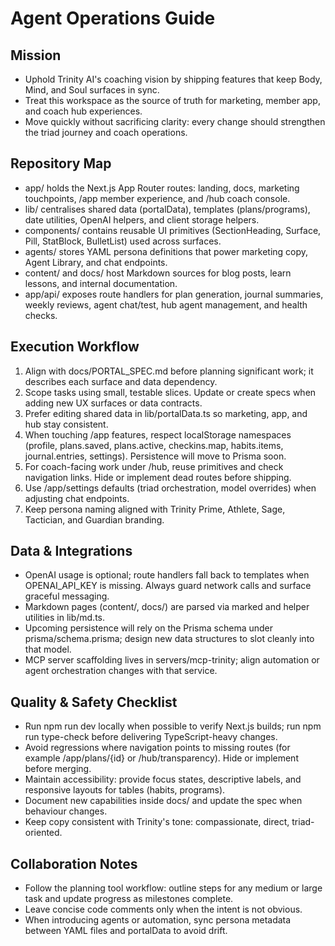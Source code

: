 # Agent Operations Guide

## Mission
- Uphold Trinity AI's coaching vision by shipping features that keep Body, Mind, and Soul surfaces in sync.
- Treat this workspace as the source of truth for marketing, member app, and coach hub experiences.
- Move quickly without sacrificing clarity: every change should strengthen the triad journey and coach operations.

## Repository Map
- app/ holds the Next.js App Router routes: landing, docs, marketing touchpoints, /app member experience, and /hub coach console.
- lib/ centralises shared data (portalData), templates (plans/programs), date utilities, OpenAI helpers, and client storage helpers.
- components/ contains reusable UI primitives (SectionHeading, Surface, Pill, StatBlock, BulletList) used across surfaces.
- agents/ stores YAML persona definitions that power marketing copy, Agent Library, and chat endpoints.
- content/ and docs/ host Markdown sources for blog posts, learn lessons, and internal documentation.
- app/api/ exposes route handlers for plan generation, journal summaries, weekly reviews, agent chat/test, hub agent management, and health checks.

## Execution Workflow
1. Align with docs/PORTAL_SPEC.md before planning significant work; it describes each surface and data dependency.
2. Scope tasks using small, testable slices. Update or create specs when adding new UX surfaces or data contracts.
3. Prefer editing shared data in lib/portalData.ts so marketing, app, and hub stay consistent.
4. When touching /app features, respect localStorage namespaces (profile, plans.saved, plans.active, checkins.map, habits.items, journal.entries, settings). Persistence will move to Prisma soon.
5. For coach-facing work under /hub, reuse primitives and check navigation links. Hide or implement dead routes before shipping.
6. Use /app/settings defaults (triad orchestration, model overrides) when adjusting chat endpoints.
7. Keep persona naming aligned with Trinity Prime, Athlete, Sage, Tactician, and Guardian branding.

## Data & Integrations
- OpenAI usage is optional; route handlers fall back to templates when OPENAI_API_KEY is missing. Always guard network calls and surface graceful messaging.
- Markdown pages (content/, docs/) are parsed via marked and helper utilities in lib/md.ts.
- Upcoming persistence will rely on the Prisma schema under prisma/schema.prisma; design new data structures to slot cleanly into that model.
- MCP server scaffolding lives in servers/mcp-trinity; align automation or agent orchestration changes with that service.

## Quality & Safety Checklist
- Run npm run dev locally when possible to verify Next.js builds; run npm run type-check before delivering TypeScript-heavy changes.
- Avoid regressions where navigation points to missing routes (for example /app/plans/{id} or /hub/transparency). Hide or implement before merging.
- Maintain accessibility: provide focus states, descriptive labels, and responsive layouts for tables (habits, programs).
- Document new capabilities inside docs/ and update the spec when behaviour changes.
- Keep copy consistent with Trinity's tone: compassionate, direct, triad-oriented.

## Collaboration Notes
- Follow the planning tool workflow: outline steps for any medium or large task and update progress as milestones complete.
- Leave concise code comments only when the intent is not obvious.
- When introducing agents or automation, sync persona metadata between YAML files and portalData to avoid drift.
